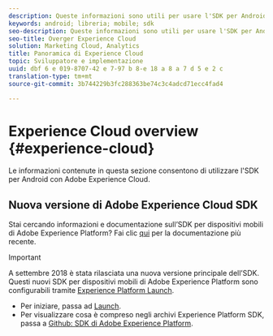 ```yaml
---
description: Queste informazioni sono utili per usare l'SDK per Android con Adobe Experience Cloud.
keywords: android; libreria; mobile; sdk
seo-description: Queste informazioni sono utili per usare l'SDK per Android con Adobe Experience Cloud.
seo-title: Overger Experience Cloud
solution: Marketing Cloud, Analytics
title: Panoramica di Experience Cloud
topic: Sviluppatore e implementazione
uuid: dbf 6 e 019-8707-42 e 7-97 b 8-e 18 a 8 a 7 d 5 e 2 c
translation-type: tm+mt
source-git-commit: 3b744229b3fc288363be74c3c4adcd71ecc4fad4

---
```



# Experience Cloud overview {#experience-cloud}

Le informazioni contenute in questa sezione consentono di utilizzare l'SDK per Android con Adobe Experience Cloud.

## Nuova versione di Adobe Experience Cloud SDK

Stai cercando informazioni e documentazione sull’SDK per dispositivi mobili di Adobe Experience Platform? Fai clic [qui](https://aep-sdks.gitbook.io/docs/) per la documentazione più recente.

>[!IMPORTANT]
>
>A settembre 2018 è stata rilasciata una nuova versione principale dell’SDK. Questi nuovi SDK per dispositivi mobili di Adobe Experience Platform sono configurabili tramite [Experience Platform Launch](https://www.adobe.com/experience-platform/launch.html).

* Per iniziare, passa ad [Launch](https://launch.adobe.com/).
* Per visualizzare cosa è compreso negli archivi Experience Platform SDK, passa a [Github: SDK di Adobe Experience Platform](https://github.com/Adobe-Marketing-Cloud/acp-sdks).
